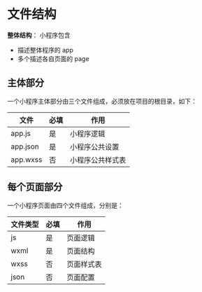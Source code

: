 # 文件结构

**整体结构**： 小程序包含
* 描述整体程序的 app
* 多个描述各自页面的 page

## 主体部分

 一个小程序主体部分由三个文件组成，必须放在项目的根目录，如下：

|文件	 |必填 |	作用|
|------|------|------|
|app.js	|是	|小程序逻辑
|app.json|	是	|小程序公共设置
|app.wxss|	否	|小程序公共样式表

## 每个页面部分
一个小程序页面由四个文件组成，分别是：

|文件类型|	必填	|作用|
|------|-------|------|
|js	|是	|页面逻辑|
|wxml	|是	|页面结构|
|wxss|	否	|页面样式表|
|json	|否	|页面配置|
